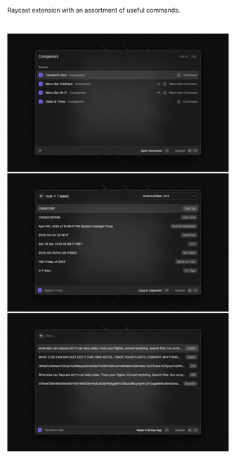 Raycast extension with an assortment of useful commands.

<br>

![](/metadata/screenshot-1.png)
![](/metadata/screenshot-2.png)
![](/metadata/screenshot-3.png)
